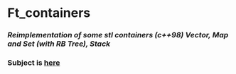 # Ft_containers

### *Reimplementation of some stl containers (c++98) **Vector, Map and Set (with RB Tree), Stack***
### **Subject is [here](https://cdn.intra.42.fr/pdf/pdf/61392/en.subject.pdf)**
